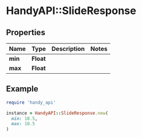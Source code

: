 # HandyAPI::SlideResponse

## Properties

| Name | Type | Description | Notes |
| ---- | ---- | ----------- | ----- |
| **min** | **Float** |  |  |
| **max** | **Float** |  |  |

## Example

```ruby
require 'handy_api'

instance = HandyAPI::SlideResponse.new(
  min: 10.5,
  max: 10.5
)
```

